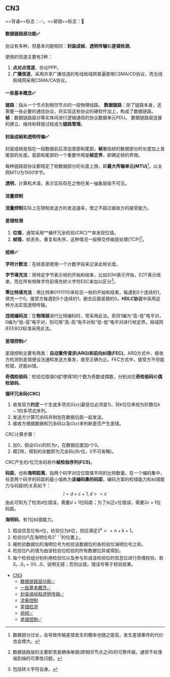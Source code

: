 <!-- title: A test html -->

## CN3

==背诵==标志：✅。==易错==标志：🔨

#### 数据链路层功能✅

协议有多种，但基本问题相同：**封装成帧**、**透明传输**和**差错检测**。

使用的信道主要有2种：

1. **点对点信道**，协议PPP。
2. **广播信道**，采用共享广播信道的有线局域网普遍使用CSMA/CD协议，而无线局域网采用CSMA/CA协议。

#### 一些基本概念✅

**链路**：指从一个节点到相邻节点的一段物理线路。
**数据链路**：除了链路本身，还需要一些必要的通信协议，将实现这些协议的硬软件加上，构成了数据链路。
**帧**：数据链路层对等实体间进行逻辑通信的协议数据单元PDU。
数据链路层连接的建立、维持和释放过程成为**链路管理**。

#### 封装成帧和透明传输✅

封装成帧是指在一段数据前后添加首部和尾部。**帧长**指帧的数据部分的长度加上首尾部的长度。首部和尾部的一个重要作用是**帧定界**，即确定帧的界限。

每种链路层协议都规定了帧数据部分的长度上限，即**最大传输单元(MTU)**[^1]。以太网MTU为1500字节。

**透明**，计算机术语，表示实际存在之物在某一抽象层级不可见。

#### 流量控制

**流量控制**实际上在限制发送方的发送速率，使之不超过接收方的接受能力。

#### 差错检测

1. **位错**，通常采用**循环冗余检验(CRC)**来发现位错。
2. **帧错**，帧丢失、重复和失序，这种情况一般移交传输层处理(TCP)[^2]。

#### 组帧✅

**字符计数法**：在帧首部使用一个计数字段来记录此帧长度。

**字节填充法**：用特定字节表示帧的开始和结束，比如SOH表示开始，EOT表示结束，而在所有特殊字符前填充转义字符ESC来加以区分[^3]。

**零比特填充法**：用比特串01111110来标志一帧的开始和结束，每遇到5个连续的1，填充一个0。接受方每遇到5个连续的1，删去后面紧跟的0。**HDLC协议**中采用这种方法实现透明传输。

**违规编码法**：在**物理层**进行比特编码时，常采用此法。若将1编为“高-低”电平对，0编为“低-高”电平对，则可用“高-高”电平对和“低-低”电平对进行帧定界。局域网IEEE802标准采用此法。

#### 差错控制✅

差错控制主要有两类：**自动重传请求(ARQ)**和**前向纠错(FEC)**。ARQ方式中，接收方检测到差错便设法通知发送方重发，直至正确为止。FEC方式中，接受方不但能检错，还能纠错。

**奇偶检验码**：检验位取值0或1使得1的个数为奇数或偶数，分别对应**奇检验码**和**偶检验码**。

**循环冗余码(CRC)**

1. 收发双方**约定**一个生成多项式$G(x)$(最低位必须是1)，将$k$位位串视为阶数位$k-1$的多项式序列。
2. 发送方计算冗余码并附加在数据后面一起发送。
3. 接收方根据数据和冗余码以及$G(x)$来判断是否产生差错。

CRC计算步骤：

1. 加0，假设$G(x)$的阶为$r$，在数据后面加$r$个0。
2. 模2除，得到的余数即为冗余码(共$r$位，0不可省略)。

CRC产生的$r$位冗余码称作**帧检验序列(FCS)**。

**码距**，也称**海明距离**，指两个码字对应位取值不同的比特数量。在一个编码集中，任意两个码字的码距的最小值称为**该编码集的码距**，编码方案的检错能力和纠错能力与码距$I$的关系如下：
$$
I=d+c+1, d>=c
$$
由此可知为了检测$d$位错误，需要$d+1$位码距；为了纠正$c$位错误，需要$2c+1$位码距。

**海明码**，有1位纠错能力。

1. 假设信息位有$n$位，检验位为$k$位，则应满足$2^{k}>=n+k+1$。
2. 检验位$P_{i}$在海明位号$2^{i-1}$的位置上。
3. 被检验数据位的海明位号为检验该数据位的各检验位海明位号之和。
4. 检验位$P_{1}$的值为由该检验位检验的所有数据位异或得到。
5. 每个检验组分别利用检验位以及参与形成该检验位的信息位进行奇偶校验，若$S_{i}...S_{1}=00...0$，说明无错；否则出错，错误号等于校验结果。


- [CN3](#cn3)
    - [数据链路层功能✅](#数据链路层功能)
    - [一些基本概念✅](#一些基本概念)
    - [封装成帧和透明传输✅](#封装成帧和透明传输)
    - [流量控制](#流量控制)
    - [差错检测](#差错检测)
    - [组帧✅](#组帧)
    - [差错控制✅](#差错控制)

[^1]:数据部分过长，会导致传输差错发生的概率也随之提高，发生差错重传的代价也会增大。
[^2]:数据链路层的主要职责是确保单跳(即相邻节点之间)的可靠传输，通常不处理端到端的可靠性问题。
[^3]:包括转义字符自身。